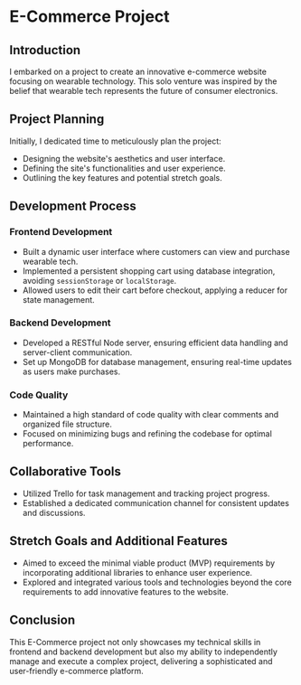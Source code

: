 # E-Commerce Project

## Introduction
I embarked on a project to create an innovative e-commerce website focusing on wearable technology. This solo venture was inspired by the belief that wearable tech represents the future of consumer electronics.

## Project Planning
Initially, I dedicated time to meticulously plan the project:
- Designing the website's aesthetics and user interface.
- Defining the site's functionalities and user experience.
- Outlining the key features and potential stretch goals.

## Development Process

### Frontend Development
- Built a dynamic user interface where customers can view and purchase wearable tech.
- Implemented a persistent shopping cart using database integration, avoiding `sessionStorage` or `localStorage`.
- Allowed users to edit their cart before checkout, applying a reducer for state management.

### Backend Development
- Developed a RESTful Node server, ensuring efficient data handling and server-client communication.
- Set up MongoDB for database management, ensuring real-time updates as users make purchases.

### Code Quality
- Maintained a high standard of code quality with clear comments and organized file structure.
- Focused on minimizing bugs and refining the codebase for optimal performance.

## Collaborative Tools
- Utilized Trello for task management and tracking project progress.
- Established a dedicated communication channel for consistent updates and discussions.

## Stretch Goals and Additional Features
- Aimed to exceed the minimal viable product (MVP) requirements by incorporating additional libraries to enhance user experience.
- Explored and integrated various tools and technologies beyond the core requirements to add innovative features to the website.

## Conclusion
This E-Commerce project not only showcases my technical skills in frontend and backend development but also my ability to independently manage and execute a complex project, delivering a sophisticated and user-friendly e-commerce platform.
